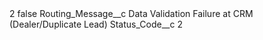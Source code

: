 <?xml version="1.0" encoding="UTF-8"?>
<CustomMetadata xmlns="http://soap.sforce.com/2006/04/metadata" xmlns:xsi="http://www.w3.org/2001/XMLSchema-instance" xmlns:xsd="http://www.w3.org/2001/XMLSchema">
    <label>2</label>
    <protected>false</protected>
    <values>
        <field>Routing_Message__c</field>
        <value xsi:type="xsd:string">Data Validation Failure at CRM (Dealer/Duplicate Lead)</value>
    </values>
    <values>
        <field>Status_Code__c</field>
        <value xsi:type="xsd:string">2</value>
    </values>
</CustomMetadata>
